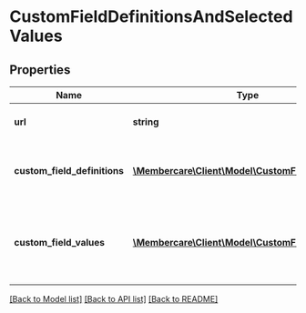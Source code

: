 # CustomFieldDefinitionsAndSelectedValues

## Properties
Name | Type | Description | Notes
------------ | ------------- | ------------- | -------------
**url** | **string** | The link to the current resource | [optional] 
**custom_field_definitions** | [**\Membercare\Client\Model\CustomFieldDefinition[]**](CustomFieldDefinition.md) | List of custom field values to be shown in UI | [optional] 
**custom_field_values** | [**\Membercare\Client\Model\CustomFieldValue[]**](CustomFieldValue.md) | List of selected values from within the custom field definitions | [optional] 

[[Back to Model list]](../../README.md#documentation-for-models) [[Back to API list]](../../README.md#documentation-for-api-endpoints) [[Back to README]](../../README.md)

